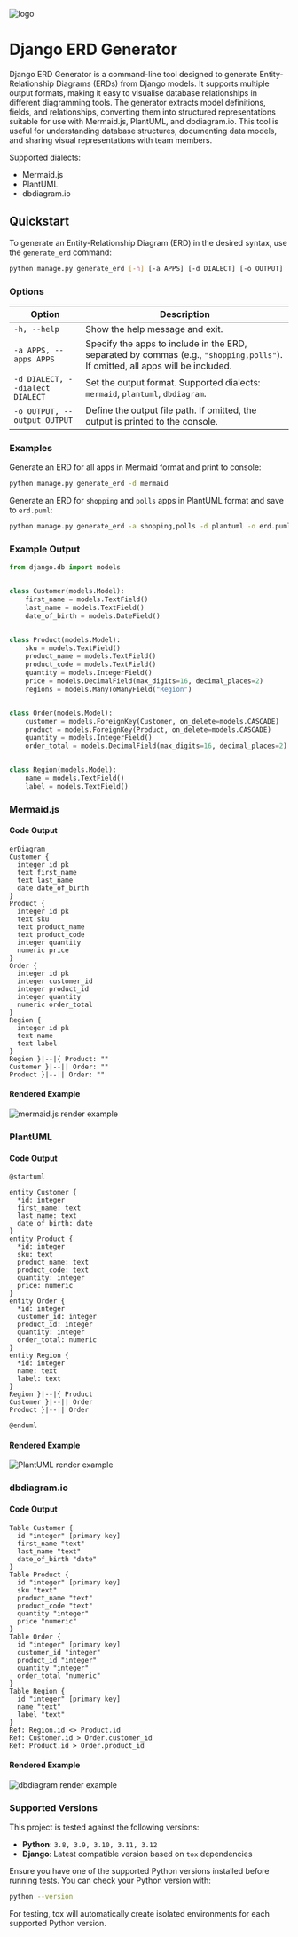 ![logo](./docs/img/logo.png)

# Django ERD Generator

Django ERD Generator is a command-line tool designed to generate Entity-Relationship Diagrams (ERDs) from Django models. It supports multiple output formats, making it easy to visualise database relationships in different diagramming tools. The generator extracts model definitions, fields, and relationships, converting them into structured representations suitable for use with Mermaid.js, PlantUML, and dbdiagram.io. This tool is useful for understanding database structures, documenting data models, and sharing visual representations with team members.

Supported dialects:
* Mermaid.js
* PlantUML
* dbdiagram.io

## Quickstart

To generate an Entity-Relationship Diagram (ERD) in the desired syntax, use the `generate_erd` command:

```sh
python manage.py generate_erd [-h] [-a APPS] [-d DIALECT] [-o OUTPUT]
```

### Options

| Option | Description |
|--------|------------|
| `-h, --help` | Show the help message and exit. |
| `-a APPS, --apps APPS` | Specify the apps to include in the ERD, separated by commas (e.g., `"shopping,polls"`). If omitted, all apps will be included. |
| `-d DIALECT, --dialect DIALECT` | Set the output format. Supported dialects: `mermaid`, `plantuml`, `dbdiagram`. |
| `-o OUTPUT, --output OUTPUT` | Define the output file path. If omitted, the output is printed to the console. |

### Examples

Generate an ERD for all apps in Mermaid format and print to console:
```sh
python manage.py generate_erd -d mermaid
```

Generate an ERD for `shopping` and `polls` apps in PlantUML format and save to `erd.puml`:
```sh
python manage.py generate_erd -a shopping,polls -d plantuml -o erd.puml
```

### Example Output

```py
from django.db import models


class Customer(models.Model):
    first_name = models.TextField()
    last_name = models.TextField()
    date_of_birth = models.DateField()


class Product(models.Model):
    sku = models.TextField()
    product_name = models.TextField()
    product_code = models.TextField()
    quantity = models.IntegerField()
    price = models.DecimalField(max_digits=16, decimal_places=2)
    regions = models.ManyToManyField("Region")


class Order(models.Model):
    customer = models.ForeignKey(Customer, on_delete=models.CASCADE)
    product = models.ForeignKey(Product, on_delete=models.CASCADE)
    quantity = models.IntegerField()
    order_total = models.DecimalField(max_digits=16, decimal_places=2)


class Region(models.Model):
    name = models.TextField()
    label = models.TextField()

```

### Mermaid.js

#### Code Output

```
erDiagram
Customer {
  integer id pk
  text first_name
  text last_name
  date date_of_birth
}
Product {
  integer id pk
  text sku
  text product_name
  text product_code
  integer quantity
  numeric price
}
Order {
  integer id pk
  integer customer_id
  integer product_id
  integer quantity
  numeric order_total
}
Region {
  integer id pk
  text name
  text label
}
Region }|--|{ Product: ""
Customer }|--|| Order: ""
Product }|--|| Order: ""
```

#### Rendered Example

![mermaid.js render example](./docs/img/examples/mermaid.png "Mermaid.js render example")


### PlantUML

#### Code Output

```
@startuml

entity Customer {
  *id: integer
  first_name: text
  last_name: text
  date_of_birth: date
}
entity Product {
  *id: integer
  sku: text
  product_name: text
  product_code: text
  quantity: integer
  price: numeric
}
entity Order {
  *id: integer
  customer_id: integer
  product_id: integer
  quantity: integer
  order_total: numeric
}
entity Region {
  *id: integer
  name: text
  label: text
}
Region }|--|{ Product
Customer }|--|| Order
Product }|--|| Order

@enduml
```

#### Rendered Example

![PlantUML render example](./docs/img/examples/plantuml.png "PlantUML render example")

### dbdiagram.io

#### Code Output

```
Table Customer {
  id "integer" [primary key]
  first_name "text"
  last_name "text"
  date_of_birth "date"
}
Table Product {
  id "integer" [primary key]
  sku "text"
  product_name "text"
  product_code "text"
  quantity "integer"
  price "numeric"
}
Table Order {
  id "integer" [primary key]
  customer_id "integer"
  product_id "integer"
  quantity "integer"
  order_total "numeric"
}
Table Region {
  id "integer" [primary key]
  name "text"
  label "text"
}
Ref: Region.id <> Product.id
Ref: Customer.id > Order.customer_id
Ref: Product.id > Order.product_id
```

#### Rendered Example

![dbdiagram render example](./docs/img/examples/dbdiagram.png "dbdiagram.io render example")

### **Supported Versions**

This project is tested against the following versions:

- **Python**: `3.8, 3.9, 3.10, 3.11, 3.12`
- **Django**: Latest compatible version based on `tox` dependencies

Ensure you have one of the supported Python versions installed before running tests. You can check your Python version with:
```sh
python --version
```

For testing, tox will automatically create isolated environments for each supported Python version.